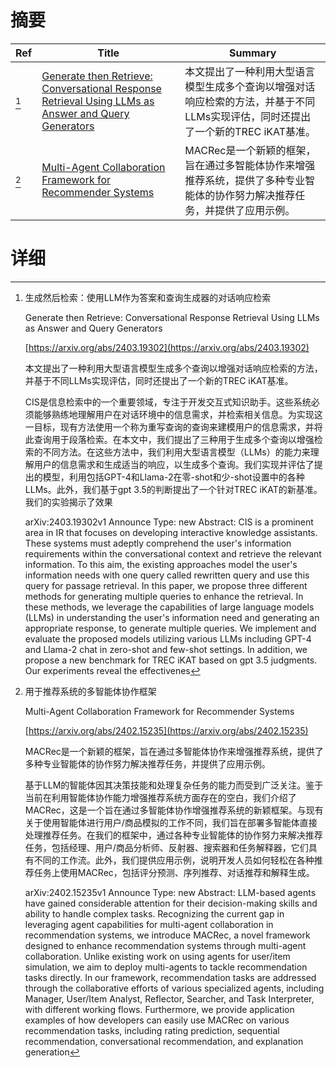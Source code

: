 # 摘要

| Ref | Title | Summary |
| --- | --- | --- |
| [^1] | [Generate then Retrieve: Conversational Response Retrieval Using LLMs as Answer and Query Generators](https://arxiv.org/abs/2403.19302) | 本文提出了一种利用大型语言模型生成多个查询以增强对话响应检索的方法，并基于不同LLMs实现评估，同时还提出了一个新的TREC iKAT基准。 |
| [^2] | [Multi-Agent Collaboration Framework for Recommender Systems](https://arxiv.org/abs/2402.15235) | MACRec是一个新颖的框架，旨在通过多智能体协作来增强推荐系统，提供了多种专业智能体的协作努力解决推荐任务，并提供了应用示例。 |

# 详细

[^1]: 生成然后检索：使用LLM作为答案和查询生成器的对话响应检索

    Generate then Retrieve: Conversational Response Retrieval Using LLMs as Answer and Query Generators

    [https://arxiv.org/abs/2403.19302](https://arxiv.org/abs/2403.19302)

    本文提出了一种利用大型语言模型生成多个查询以增强对话响应检索的方法，并基于不同LLMs实现评估，同时还提出了一个新的TREC iKAT基准。

    

    CIS是信息检索中的一个重要领域，专注于开发交互式知识助手。这些系统必须能够熟练地理解用户在对话环境中的信息需求，并检索相关信息。为实现这一目标，现有方法使用一个称为重写查询的查询来建模用户的信息需求，并将此查询用于段落检索。在本文中，我们提出了三种用于生成多个查询以增强检索的不同方法。在这些方法中，我们利用大型语言模型（LLMs）的能力来理解用户的信息需求和生成适当的响应，以生成多个查询。我们实现并评估了提出的模型，利用包括GPT-4和Llama-2在零-shot和少-shot设置中的各种LLMs。此外，我们基于gpt 3.5的判断提出了一个针对TREC iKAT的新基准。我们的实验揭示了效果

    arXiv:2403.19302v1 Announce Type: new  Abstract: CIS is a prominent area in IR that focuses on developing interactive knowledge assistants. These systems must adeptly comprehend the user's information requirements within the conversational context and retrieve the relevant information. To this aim, the existing approaches model the user's information needs with one query called rewritten query and use this query for passage retrieval. In this paper, we propose three different methods for generating multiple queries to enhance the retrieval. In these methods, we leverage the capabilities of large language models (LLMs) in understanding the user's information need and generating an appropriate response, to generate multiple queries. We implement and evaluate the proposed models utilizing various LLMs including GPT-4 and Llama-2 chat in zero-shot and few-shot settings. In addition, we propose a new benchmark for TREC iKAT based on gpt 3.5 judgments. Our experiments reveal the effectivenes
    
[^2]: 用于推荐系统的多智能体协作框架

    Multi-Agent Collaboration Framework for Recommender Systems

    [https://arxiv.org/abs/2402.15235](https://arxiv.org/abs/2402.15235)

    MACRec是一个新颖的框架，旨在通过多智能体协作来增强推荐系统，提供了多种专业智能体的协作努力解决推荐任务，并提供了应用示例。

    

    基于LLM的智能体因其决策技能和处理复杂任务的能力而受到广泛关注。鉴于当前在利用智能体协作能力增强推荐系统方面存在的空白，我们介绍了MACRec，这是一个旨在通过多智能体协作增强推荐系统的新颖框架。与现有关于使用智能体进行用户/商品模拟的工作不同，我们旨在部署多智能体直接处理推荐任务。在我们的框架中，通过各种专业智能体的协作努力来解决推荐任务，包括经理、用户/商品分析师、反射器、搜索器和任务解释器，它们具有不同的工作流。此外，我们提供应用示例，说明开发人员如何轻松在各种推荐任务上使用MACRec，包括评分预测、序列推荐、对话推荐和解释生成。

    arXiv:2402.15235v1 Announce Type: new  Abstract: LLM-based agents have gained considerable attention for their decision-making skills and ability to handle complex tasks. Recognizing the current gap in leveraging agent capabilities for multi-agent collaboration in recommendation systems, we introduce MACRec, a novel framework designed to enhance recommendation systems through multi-agent collaboration. Unlike existing work on using agents for user/item simulation, we aim to deploy multi-agents to tackle recommendation tasks directly. In our framework, recommendation tasks are addressed through the collaborative efforts of various specialized agents, including Manager, User/Item Analyst, Reflector, Searcher, and Task Interpreter, with different working flows. Furthermore, we provide application examples of how developers can easily use MACRec on various recommendation tasks, including rating prediction, sequential recommendation, conversational recommendation, and explanation generation
    

